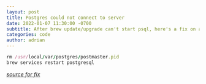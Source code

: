 ```yaml
---
layout: post
title: Postgres could not connect to server
date: 2022-01-07 11:30:00 -0700
subtitle: After brew update/upgrade can't start psql, here's a fix on a mac
categories: code
author: adrian
---
```


```ruby
rm /usr/local/var/postgres/postmaster.pid
brew services restart postgresql
```

_[source for fix](https://stackoverflow.com/questions/13410686/postgres-could-not-connect-to-server)_

